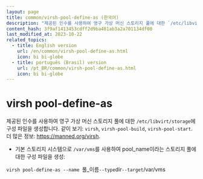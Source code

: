 ```yaml
---
layout: page
title: common/virsh-pool-define-as (한국어)
description: "제공된 인수를 사용하여 영구 가상 머신 스토리지 풀에 대한 `/etc/libvirt/storage`에 구성 파일을 생성합니다."
content_hash: 3f9af1413453cdff2d9ba481ab3a2a701134df00
last_modified_at: 2023-10-22
related_topics:
  - title: English version
    url: /en/common/virsh-pool-define-as.html
    icon: bi bi-globe
  - title: português (Brasil) version
    url: /pt_BR/common/virsh-pool-define-as.html
    icon: bi bi-globe
---
```

# virsh pool-define-as

제공된 인수를 사용하여 영구 가상 머신 스토리지 풀에 대한 `/etc/libvirt/storage`에 구성 파일을 생성합니다.
같이 보기: `virsh`, `virsh-pool-build`, `virsh-pool-start`.
더 많은 정보: <https://manned.org/virsh>.

- 기본 스토리지 시스템으로 `/var/vms`를 사용하여 pool_name이라는 스토리지 풀에 대한 구성 파일을 생성:

`virsh pool-define-as --name `<span class="tldr-var badge badge-pill bg-dark-lm bg-white-dm text-white-lm text-dark-dm font-weight-bold">풀_이름</span>` --type `<span class="tldr-var badge badge-pill bg-dark-lm bg-white-dm text-white-lm text-dark-dm font-weight-bold">dir</span>` --target `<span class="tldr-var badge badge-pill bg-dark-lm bg-white-dm text-white-lm text-dark-dm font-weight-bold">/var/vms</span>
